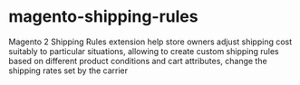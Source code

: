 # magento-shipping-rules
Magento 2 Shipping Rules extension help store owners adjust shipping cost suitably to particular situations, allowing to create custom shipping rules based on different product conditions and cart attributes, change the shipping rates set by the carrier
